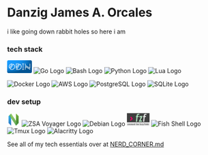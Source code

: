 # Danzig James A. Orcales

i like going down rabbit holes so here i am

### tech stack

<img src="https://github.com/odin-lang/Odin/blob/master/misc/logo-slim.png" height="30" alt="Odin Logo"> <img src="https://upload.wikimedia.org/wikipedia/commons/thumb/0/05/Go_Logo_Blue.svg/330px-Go_Logo_Blue.svg.png" height="30" alt="Go Logo"> <img src="https://upload.wikimedia.org/wikipedia/commons/thumb/4/4b/Bash_Logo_Colored.svg/512px-Bash_Logo_Colored.svg.png" height="30" alt="Bash Logo"> <img src="https://upload.wikimedia.org/wikipedia/commons/thumb/c/c3/Python-logo-notext.svg/115px-Python-logo-notext.svg.png" height="30" alt="Python Logo"> <img src="https://upload.wikimedia.org/wikipedia/commons/thumb/c/cf/Lua-Logo.svg/250px-Lua-Logo.svg.png" height="30" alt="Lua Logo">

<img src="https://upload.wikimedia.org/wikipedia/commons/7/70/Docker_logo.png" height="30" alt="Docker Logo"> <img src="https://upload.wikimedia.org/wikipedia/commons/thumb/9/93/Amazon_Web_Services_Logo.svg/512px-Amazon_Web_Services_Logo.svg.png" height="30" alt="AWS Logo"> <img src="https://upload.wikimedia.org/wikipedia/commons/thumb/2/29/Postgresql_elephant.svg/540px-Postgresql_elephant.svg.png" height="30" alt="PostgreSQL Logo"> <img src="https://upload.wikimedia.org/wikipedia/commons/thumb/3/38/SQLite370.svg/382px-SQLite370.svg.png" height="30" alt="SQLite Logo">

### dev setup

<img src="https://raw.githubusercontent.com/github/explore/26674e638508ac4a4e113ee32d6755ebfa000569/topics/neovim/neovim.png" height="30" alt="Neovim Logo"> <img src="https://www.zsa.io/cdn-cgi/image/width=180,quality=80,format=auto/@voyager/images/navbar/voyager-logo.webp" height="30" alt="ZSA Voyager Logo"> <img src="https://upload.wikimedia.org/wikipedia/commons/thumb/6/66/Openlogo-debianV2.svg/230px-Openlogo-debianV2.svg.png" height="30" alt="Debian Logo"> <img src="https://raw.githubusercontent.com/junegunn/i/master/fzf.png" alt="FZF Logo" height="30"> <img src="https://user-images.githubusercontent.com/25829/59462189-2cd06380-8df1-11e9-9ec8-d091584230d5.png" alt="Fish Shell Logo" height="30"> <img src="https://upload.wikimedia.org/wikipedia/commons/thumb/e/e4/Tmux_logo.svg/608px-Tmux_logo.svg.png" height="30" alt="Tmux Logo"> <img src="https://upload.wikimedia.org/wikipedia/commons/thumb/9/90/Alacritty_logo.svg/270px-Alacritty_logo.svg.png" height="30" alt="Alacritty Logo"> 


See all of my tech essentials over at [NERD_CORNER.md](https://github.com/james-orcales/james-orcales/blob/main/NERD_CORNER.md)
